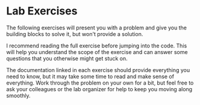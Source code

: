 # Lab Exercises

The following exercises will present you with a problem and give you the building blocks to solve it, but won't provide a solution.

I recommend reading the full exercise before jumping into the code. This will help you understand the scope of the exercise and can answer some questions that you otherwise might get stuck on.

The documentation linked in each exercise should provide everything you need to know, but it may take some time to read and make sense of everything. Work through the problem on your own for a bit, but feel free to ask your colleagues or the lab organizer for help to keep you moving along smoothly.
